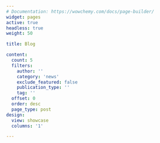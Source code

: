 ```yaml
---
# Documentation: https://wowchemy.com/docs/page-builder/
widget: pages
active: true
headless: true
weight: 50

title: Blog

content:
  count: 5
  filters:
    author: ''
    category: 'news'
    exclude_featured: false
    publication_type: ''
    tag: ''
  offset: 0
  order: desc
  page_type: post
design:
  view: showcase
  columns: '1'

---
```

